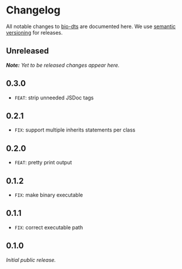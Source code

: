 # Changelog

All notable changes to [bio-dts](https://github.com/nikku/bio-dts) are documented here. We use [semantic versioning](http://semver.org/) for releases.

## Unreleased

_**Note:** Yet to be released changes appear here._

## 0.3.0

* `FEAT`: strip unneeded JSDoc tags

## 0.2.1

* `FIX`: support multiple inherits statements per class

## 0.2.0

* `FEAT`: pretty print output

## 0.1.2

* `FIX`: make binary executable

## 0.1.1

* `FIX`: correct executable path

## 0.1.0

_Initial public release._